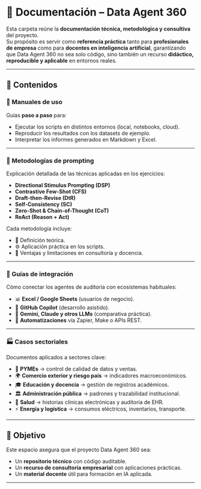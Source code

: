 # 📑 Documentación – Data Agent 360

Esta carpeta reúne la **documentación técnica, metodológica y consultiva** del proyecto.  
Su propósito es servir como **referencia práctica** tanto para **profesionales de empresa** como para **docentes en inteligencia artificial**, garantizando que Data Agent 360 no sea solo código, sino también un recurso **didáctico, reproducible y aplicable** en entornos reales.

---

## 📂 Contenidos

### 📘 Manuales de uso
Guías **paso a paso** para:
- Ejecutar los scripts en distintos entornos (local, notebooks, cloud).
- Reproducir los resultados con los datasets de ejemplo.
- Interpretar los informes generados en Markdown y Excel.

---

### 🧠 Metodologías de prompting
Explicación detallada de las técnicas aplicadas en los ejercicios:

- **Directional Stimulus Prompting (DSP)**  
- **Contrastive Few-Shot (CFS)**  
- **Draft-then-Revise (DtR)**  
- **Self-Consistency (SC)**  
- **Zero-Shot & Chain-of-Thought (CoT)**  
- **ReAct (Reason + Act)**  

Cada metodología incluye:
- 📘 Definición teórica.  
- ⚙️ Aplicación práctica en los scripts.  
- 🎯 Ventajas y limitaciones en consultoría y docencia.  

---

### 🔌 Guías de integración
Cómo conectar los agentes de auditoría con ecosistemas habituales:

- 📊 **Excel / Google Sheets** (usuarios de negocio).  
- 🤖 **GitHub Copilot** (desarrollo asistido).  
- 🔮 **Gemini, Claude y otros LLMs** (comparativa práctica).  
- 🔗 **Automatizaciones** vía Zapier, Make o APIs REST.  

---

### 🏭 Casos sectoriales
Documentos aplicados a sectores clave:

- 🏢 **PYMEs** → control de calidad de datos y ventas.  
- 🌍 **Comercio exterior y riesgo país** → indicadores macroeconómicos.  
- 🎓 **Educación y docencia** → gestión de registros académicos.  
- 🏛️ **Administración pública** → padrones y trazabilidad institucional.  
- 🏥 **Salud** → historias clínicas electrónicas y auditoría de EHR.  
- ⚡ **Energía y logística** → consumos eléctricos, inventarios, transporte.  

---

## 🎯 Objetivo
Este espacio asegura que el proyecto Data Agent 360 sea:
- Un **repositorio técnico** con código auditable.  
- Un **recurso de consultoría empresarial** con aplicaciones prácticas.  
- Un **material docente** útil para formación en IA aplicada.  

---
